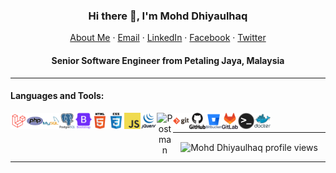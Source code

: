 <p align="center">
  <h3 align="center">Hi there 👋, I'm Mohd Dhiyaulhaq</h3>
</p>
<p align="center">
    <a href="https://haq87.github.io">About Me</a>
    ·
    <a href="mailto:dhiyaulhaq87@gmail.com">Email</a>
    ·
    <a href="https://linkedin.com/in/mohddhiyaulhaq">LinkedIn</a>
    ·
    <a href="https://facebook.com/haq87">Facebook</a>
    ·
    <a href="https://twitter.com/haq87">Twitter</a>
</p>
<p align="center">
  <h4 align="center">Senior Software Engineer from Petaling Jaya, Malaysia</h4>
</p>

<hr/>
<!--
- 🔭 I’m currently working on ...
- 🌱 I’m currently learning ...
- 👯 I’m looking to collaborate on ...
- 🤔 I’m looking for help with ...
- 💬 Ask me about ...
- 📫 How to reach me: ...
- 😄 Pronouns: ...
- ⚡ Fun fact: ...
-->

<h4 align="left">Languages and Tools:</h4>
<p align="center">
  <img align="left" alt="Laravel" width="26px" src="https://raw.githubusercontent.com/github/explore/80688e429a7d4ef2fca1e82350fe8e3517d3494d/topics/laravel/laravel.png" /> 
  <img align="left" alt="PHP" width="26px" src="https://raw.githubusercontent.com/github/explore/80688e429a7d4ef2fca1e82350fe8e3517d3494d/topics/php/php.png" /> 
  <img align="left" alt="MySQL" width="26px" src="https://raw.githubusercontent.com/devicons/devicon/master/icons/mysql/mysql-original-wordmark.svg" /> 
  <img align="left" alt="PostgreSQL" width="26px" src="https://raw.githubusercontent.com/devicons/devicon/master/icons/postgresql/postgresql-original-wordmark.svg" /> 
  <img align="left" alt="Bootstrap" width="26px" src="https://raw.githubusercontent.com/devicons/devicon/master/icons/bootstrap/bootstrap-plain-wordmark.svg" />
  <img align="left" alt="HTML5" width="26px" src="https://raw.githubusercontent.com/devicons/devicon/master/icons/html5/html5-original-wordmark.svg" />
  <img align="left" alt="CSS3" width="26px" src="https://raw.githubusercontent.com/devicons/devicon/master/icons/css3/css3-original-wordmark.svg" /> 
  <img align="left" alt="JavaScript" width="26px" src="https://raw.githubusercontent.com/github/explore/80688e429a7d4ef2fca1e82350fe8e3517d3494d/topics/javascript/javascript.png" /> 
  <img align="left" alt="JQuery" width="26px" src="https://raw.githubusercontent.com/devicons/devicon/master/icons/jquery/jquery-original-wordmark.svg" /> 

  <img align="left" alt="Postman" width="26px" src="https://www.vectorlogo.zone/logos/getpostman/getpostman-icon.svg" />
  <img align="left" alt="Git" width="26px" src="https://raw.githubusercontent.com/devicons/devicon/master/icons/git/git-original-wordmark.svg" />
  <img align="left" alt="GitHub" width="26px" src="https://raw.githubusercontent.com/devicons/devicon/master/icons/github/github-original-wordmark.svg" />
  <img align="left" alt="Bitbucket" width="26px" src="https://raw.githubusercontent.com/devicons/devicon/master/icons/bitbucket/bitbucket-original-wordmark.svg" />
  <img align="left" alt="GitLab" width="26px" src="https://raw.githubusercontent.com/devicons/devicon/master/icons/gitlab/gitlab-original-wordmark.svg" />
  <img align="left" alt="Terminal" width="26px" src="https://raw.githubusercontent.com/github/explore/80688e429a7d4ef2fca1e82350fe8e3517d3494d/topics/terminal/terminal.png" />
  <img align="left" alt="Docker" width="26px" src="https://raw.githubusercontent.com/devicons/devicon/master/icons/docker/docker-original-wordmark.svg" />
</p>

<br />

<hr/>


<p align="center">
  <img align="center" src="https://komarev.com/ghpvc/?username=haq87&color=blue&style=flat-square" alt="Mohd Dhiyaulhaq profile views" />
</p>


<hr/>
<!--
- [![Mohd Dhiyaulhaq GitHub stats](https://github-readme-stats.vercel.app/api?username=haq87)](https://github.com/haq87/github-readme-stats)
-->
